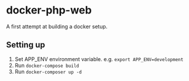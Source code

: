 # docker-php-web
A first attempt at building a docker setup.

## Setting up

1. Set APP_ENV environment variable. e.g. `export APP_ENV=development`
2. Run `docker-compose build`
3. Run `docker-composer up -d`